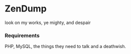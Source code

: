 # ZenDump
look on my works, ye mighty, and despair

### Requirements
PHP, MySQL, the things they need to talk and a deathwish.
